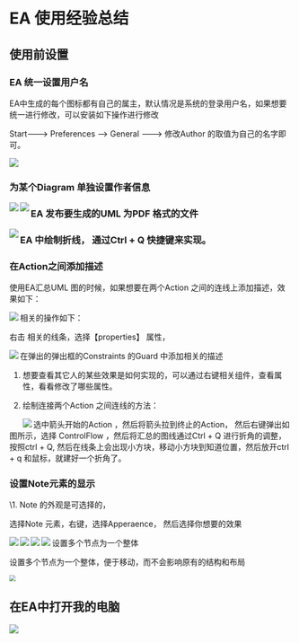 # EA 使用经验总结

## 使用前设置

### EA 统一设置用户名

EA中生成的每个图标都有自己的属主，默认情况是系统的登录用户名，如果想要统一进行修改，可以安装如下操作进行修改

Start---> Preferences --> General ---> 修改Author 的取值为自己的名字即可。



<img src="./pic/00_comm/001_EA统一设置用户名_20220316.png">





### 为某个Diagram 单独设置作者信息

<img src=".\pic\00_comm\003_EA中为Diagram Notes单独设置Author中的信息_20220923.png.png" align="left">



<img src=".\pic\00_comm\002_EA中为Diagram Notes单独设置Author中的信息_20220923.png" align="left">



### EA 发布要生成的UML 为PDF 格式的文件

<img src="./pic/00_comm/004_打印图片为pdf.png" align="left">



###  EA 中绘制折线， 通过Ctrl + Q 快捷键来实现。 



### 在Action之间添加描述

使用EA汇总UML 图的时候，如果想要在两个Action 之间的连线上添加描述，效果如下：

<img src="./pic/00_comm/005_Action连线之间添加描述.png" align="left">



相关的操作如下：

右击 相关的线条，选择【properties】 属性， 

<img src="./pic/00_comm/006_Action连线之间添加描述.png" align="left">

在弹出的弹出框的Constraints 的Guard 中添加相关的描述

 

 

1. 想要查看其它人的某些效果是如何实现的，可以通过右键相关组件，查看属性，看看修改了哪些属性。 

2. 绘制连接两个Action 之间连线的方法：

   <img src="./pic/00_comm/007_查看属性的设置方式.png" align="left">

选中箭头开始的Action ，然后将箭头拉到终止的Action， 然后右键弹出如图所示，选择 ControlFlow ，然后将汇总的图线通过Ctrl +  Q 进行折角的调整，按照ctrl + Q, 然后在线条上会出现小方块，移动小方块到知道位置，然后放开ctrl + q 和鼠标，就建好一个折角了。 





### 设置Note元素的显示

\1. Note 的外观是可选择的，

选择Note 元素，右键，选择Apperaence， 然后选择你想要的效果

<img src="./pic/00_comm/008_Note外形显示.png" align="left">

<img src="./pic/00_comm/008_Note外形显示_2.png" align="left">

<img src="./pic/00_comm/008_Note外形显示_3.png" align="left">

<img src="./pic/00_comm/008_Note外形显示_4.png" align="left">



设置多个节点为一个整体

设置多个节点为一个整体，便于移动，而不会影响原有的结构和布局

<img src="./pic/00_comm/009_设置多个节点为一个整体_v20231019.png" style="zoom:67%;" />



## 在EA中打开我的电脑

<img src="./pic/01_在EA中打开我的电脑_20231109224820.png"/>







